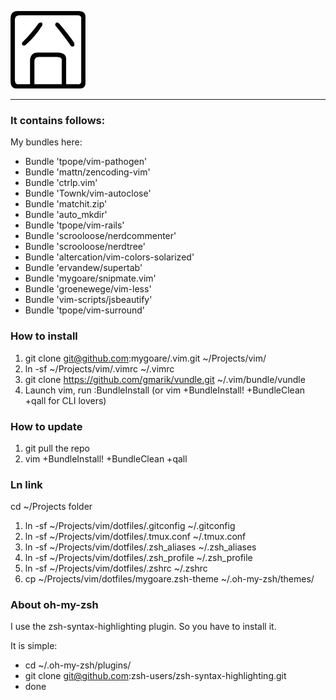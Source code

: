 ![jiong](http://github.com/mygoare/.vim/raw/master/jiong.png)
_______

### It contains follows:

My bundles here:

* Bundle 'tpope/vim-pathogen'
* Bundle 'mattn/zencoding-vim'
* Bundle 'ctrlp.vim'
* Bundle 'Townk/vim-autoclose'
* Bundle 'matchit.zip'
* Bundle 'auto_mkdir'
* Bundle 'tpope/vim-rails'
* Bundle 'scrooloose/nerdcommenter'
* Bundle 'scrooloose/nerdtree'
* Bundle 'altercation/vim-colors-solarized'
* Bundle 'ervandew/supertab'
* Bundle 'mygoare/snipmate.vim'
* Bundle 'groenewege/vim-less'
* Bundle 'vim-scripts/jsbeautify'
* Bundle 'tpope/vim-surround'

### How to install

1. git clone git@github.com:mygoare/.vim.git ~/Projects/vim/
2. ln -sf ~/Projects/vim/.vimrc ~/.vimrc
3. git clone https://github.com/gmarik/vundle.git ~/.vim/bundle/vundle
4. Launch vim, run :BundleInstall (or vim +BundleInstall! +BundleClean +qall for CLI lovers)

### How to update

1. git pull the repo
2. vim +BundleInstall! +BundleClean +qall

### Ln link

cd ~/Projects folder

1. ln -sf ~/Projects/vim/dotfiles/.gitconfig ~/.gitconfig
2. ln -sf ~/Projects/vim/dotfiles/.tmux.conf ~/.tmux.conf
3. ln -sf ~/Projects/vim/dotfiles/.zsh_aliases ~/.zsh_aliases
4. ln -sf ~/Projects/vim/dotfiles/.zsh_profile ~/.zsh_profile
5. ln -sf ~/Projects/vim/dotfiles/.zshrc ~/.zshrc
6. cp ~/Projects/vim/dotfiles/mygoare.zsh-theme ~/.oh-my-zsh/themes/

### About oh-my-zsh

I use the zsh-syntax-highlighting plugin. So you have to install it.

It is simple: 
  * cd ~/.oh-my-zsh/plugins/
  * git clone git@github.com:zsh-users/zsh-syntax-highlighting.git
  * done
